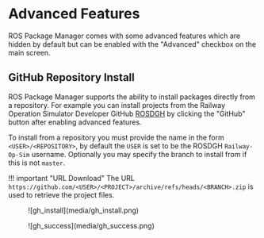 # Advanced Features
ROS Package Manager comes with some advanced features which are hidden by default but can be enabled with the "Advanced" checkbox on the main screen.

## GitHub Repository Install
ROS Package Manager supports the ability to install packages directly from a repository. For example you can install
projects from the Railway Operation Simulator Developer GitHub [ROSDGH](https://github.com/Railway-Op-Sim) by clicking the "GitHub" button after enabling advanced features.

To install from a repository you must provide the name in the form `<USER>/<REPOSITORY>`, by default the `USER` is set to be the ROSDGH `Railway-Op-Sim` username. Optionally you may specify the branch to install from if this is not `master`.

!!! important "URL Download"
    The URL `https://github.com/<USER>/<PROJECT>/archive/refs/heads/<BRANCH>.zip` is used to retrieve the project files.

<figure markdown>
![gh_install](media/gh_install.png)
</figure>
<figure markdown>
![gh_success](media/gh_success.png)
</figure>